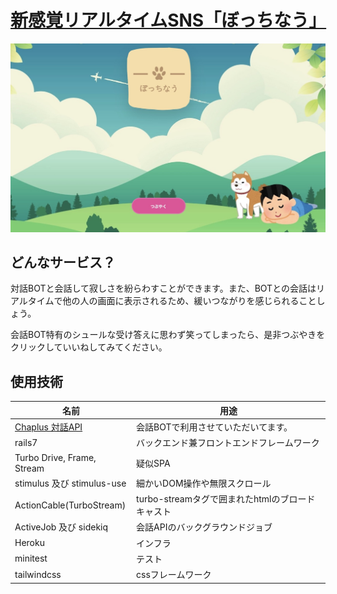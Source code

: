 # [新感覚リアルタイムSNS「ぼっちなう」](https://www.botti-now.com)

![トップ画像](https://github.com/rahhi555/github_image_garage/blob/master/botti-now/%E3%83%88%E3%83%83%E3%83%97%E7%94%BB%E9%9D%A2.jpg)

## どんなサービス？
対話BOTと会話して寂しさを紛らわすことができます。また、BOTとの会話はリアルタイムで他の人の画面に表示されるため、緩いつながりを感じられることしょう。

会話BOT特有のシュールな受け答えに思わず笑ってしまったら、是非つぶやきをクリックしていいねしてみてください。

## 使用技術

| 名前                                          | 用途                               |
|---------------------------------------------|----------------------------------|
| [Chaplus 対話API](https://www.chaplus.jp/api) | 会話BOTで利用させていただいてます。              |
| rails7                                      | バックエンド兼フロントエンドフレームワーク            |
| Turbo Drive, Frame, Stream                  | 疑似SPA                            |
| stimulus 及び stimulus-use                    | 細かいDOM操作や無限スクロール                 |
| ActionCable(TurboStream)                    | turbo-streamタグで囲まれたhtmlのブロードキャスト |
| ActiveJob 及び sidekiq                        | 会話APIのバックグラウンドジョブ                |
| Heroku                                      | インフラ                             |
| minitest                                    | テスト                              |
| tailwindcss                                 | cssフレームワーク                       |

